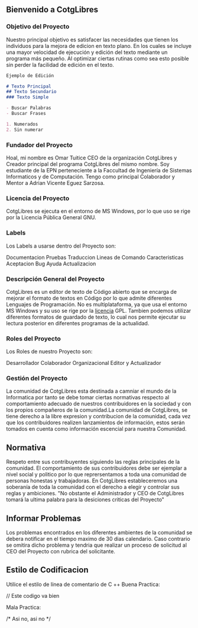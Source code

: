 ## Bienvenido a CotgLibres


### Objetivo del Proyecto

Nuestro principal objetivo es satisfacer las necesidades que tienen los individuos para la mejora de edicion en texto plano. En los cuales se incluye una mayor velocidad de ejecución y edición del texto mediante un programa más pequeño. Al optimizar ciertas rutinas como sea esto posible sin perder la facilidad de edición en el texto.

```markdown
Ejemplo de Edición

# Texto Principal
## Texto Secundario
### Texto Simple

- Buscar Palabras
- Buscar Frases

1. Numerados
2. Sin numerar

```

### Fundador del Proyecto

Hoal, mi nombre es Omar Tuitice CEO de la organización CotgLibres y Creador principal del programa CotgLibres del mismo nombre. Soy estudiante de la EPN perteneciente a la Faccultad de Ingeniería de Sistemas Informaticos y de Computación. Tengo como principal Colaborador y Mentor a Adrian Vicente Eguez Sarzosa.

### Licencia del Proyecto

CotgLibres se ejecuta en el entorno de MS Windows, por lo que uso se rige por la Licencia Pública General GNU.

### Labels

Los Labels a usarse dentro del Proyecto son:

Documentacion
Pruebas
Traduccion
Lineas de Comando
Caracteristicas
Aceptacion
Bug
Ayuda
Actualizacion

### Descripción General del Proyecto

CotgLibres es un editor de texto de Código abierto que se encarga de mejorar el formato de textos en Código por lo que admite diferentes Lenguajes de Programación.
No es multiplataforma, ya que usa el entorno MS Windows y su uso se rige por la [licencia](https://github.com/CotgLibres/Prueba1/blob/gh-pages/License) GPL. Tambien podemos utilizar diferentes formatos de guardado de texto, lo cual nos permite ejecutar su lectura posterior en diferentes programas de la actualidad.

### Roles del Proyecto
Los Roles de nuestro Proyecto son:

Desarrollador
Colaborador Organizacional
Editor y Actualizador

### Gestión del Proyecto

La comunidad de CotgLibres esta destinada a camniar el mundo de la Informatica por tanto se debe tomar ciertas normativas respecto al comportamiento adecuado de nuestros contribuidores en la sociedad y con los propios compañeros de la comunidad.La comunidad de CotgLibres, se tiene derecho a la libre expresion y contribucion de la comunidad, cada vez que los contribuidores realizen lanzamientos de información, estos serán tomados en cuenta como información escencial para nuestra Comunidad. 

## Normativa

Respeto entre sus contribuyentes siguiendo las reglas principales de la comunidad. El comportamiento de sus contribuidores debe ser ejemplar a nivel social y politico por lo que 
reprersentamos a toda una comunidad de personas honestas y trabajadoras. En CotgLibres estableceremos una soberanía de toda la comunidad con el derecho a elegir y controlar sus reglas y ambiciones. "No obstante el Administrador y CEO de CotgLibres tomará la ultima palabra para la desiciones criticas del Proyecto"


##  Informar Problemas
Los problemas encontrados en los diferentes ambientes de la comunidad se debera notificar en el tiempo maximo de 30 dias calendario. Caso contrario se omitira dicho problema y tendria que realizar un proceso de solicitud al CEO del Proyecto con rubrica del solicitante.

##  Estilo de Codificacion
Utilice el estilo de línea de comentario de C ++
Buena Practica:

// Este codigo va bien

Mala Practica:

/*
Asi no, asi no
*/

